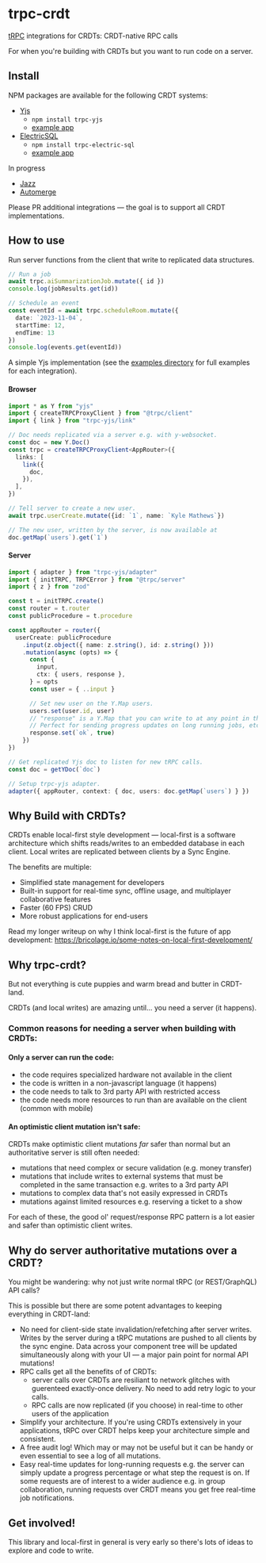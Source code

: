 # trpc-crdt

[tRPC](https://trpc.io/) integrations for CRDTs: CRDT-native RPC calls

For when you're building with CRDTs but you want to run code on a server.

## Install

NPM packages are available for the following CRDT systems:

- [Yjs](https://yjs.dev/)
  - `npm install trpc-yjs`
  - [example app](https://trpc-yjs.fly.dev/)
- [ElectricSQL](https://electric-sql.com/)
  - `npm install trpc-electric-sql`
  - [example app](https://github.com/KyleAMathews/trpc-crdt/tree/main/examples/electric-sql)

In progress
- [Jazz](https://jazz.tools/)
- [Automerge](https://automerge.org/)

Please PR additional integrations — the goal is to support all CRDT implementations.

## How to use

Run server functions from the client that write to replicated data structures.

```ts
// Run a job
await trpc.aiSummarizationJob.mutate({ id })
console.log(jobResults.get(id))

// Schedule an event
const eventId = await trpc.scheduleRoom.mutate({
  date: `2023-11-04`,
  startTime: 12,
  endTime: 13
})
console.log(events.get(eventId))
```

A simple Yjs implementation (see the [examples directory](https://github.com/KyleAMathews/trpc-crdt/tree/main/examples) for full examples for each integration).

#### Browser

```ts
import * as Y from "yjs"
import { createTRPCProxyClient } from "@trpc/client"
import { link } from "trpc-yjs/link"

// Doc needs replicated via a server e.g. with y-websocket.
const doc = new Y.Doc()
const trpc = createTRPCProxyClient<AppRouter>({
  links: [
    link({
      doc,
    }),
  ],
})

// Tell server to create a new user.
await trpc.userCreate.mutate({id: `1`, name: `Kyle Mathews`})

// The new user, written by the server, is now available at
doc.getMap(`users`).get(`1`)
```

#### Server

```ts
import { adapter } from "trpc-yjs/adapter"
import { initTRPC, TRPCError } from "@trpc/server"
import { z } from "zod"

const t = initTRPC.create()
const router = t.router
const publicProcedure = t.procedure

const appRouter = router({
  userCreate: publicProcedure
    .input(z.object({ name: z.string(), id: z.string() }))
    .mutation(async (opts) => {
      const {
        input,
        ctx: { users, response },
      } = opts
      const user = { ..input }

      // Set new user on the Y.Map users.
      users.set(user.id, user)
      // "response" is a Y.Map that you can write to at any point in the call.
      // Perfect for sending progress updates on long running jobs, etc.
      response.set(`ok`, true)
    })
})

// Get replicated Yjs doc to listen for new tRPC calls.
const doc = getYDoc(`doc`)

// Setup trpc-yjs adapter.
adapter({ appRouter, context: { doc, users: doc.getMap(`users`) } })
```

## Why Build with CRDTs?

CRDTs enable local-first style development — local-first is a software architecture which shifts reads/writes to an embedded database in each client. Local writes are replicated between clients by a Sync Engine.

The benefits are multiple:

- Simplified state management for developers
- Built-in support for real-time sync, offline usage, and multiplayer collaborative features
- Faster (60 FPS) CRUD
- More robust applications for end-users

Read my longer writeup on why I think local-first is the future of app development: https://bricolage.io/some-notes-on-local-first-development/

## Why trpc-crdt?

But not everything is cute puppies and warm bread and butter in CRDT-land.

CRDTs (and local writes) are amazing until... you need a server (it happens).

### Common reasons for needing a server when building with CRDTs:

#### Only a server can run the code:

- the code requires specialized hardware not available in the client
- the code is written in a non-javascript language (it happens)
- the code needs to talk to 3rd party API with restricted access
- the code needs more resources to run than are available on the client (common with mobile)

#### An optimistic client mutation isn't safe:

CRDTs make optimistic client mutations _far_ safer than normal but an authoritative server is still often needed:

- mutations that need complex or secure validation (e.g. money transfer)
- mutations that include writes to external systems that must be completed in the same transaction e.g. writes to a 3rd party API
- mutations to complex data that's not easily expressed in CRDTs
- mutations against limited resources e.g. reserving a ticket to a show

For each of these, the good ol' request/response RPC pattern is a lot easier
and safer than optimistic client writes.

## Why do server authoritative mutations over a CRDT?

You might be wandering: why not just write normal tRPC (or REST/GraphQL) API calls?

This is possible but there are some potent advantages to keeping everything in CRDT-land:

- No need for client-side state invalidation/refetching after server writes. Writes by the server during a tRPC mutations are pushed to all clients by the sync engine. Data across your component tree will be updated simultaneously along with your UI — a major pain point for normal API mutations!
- RPC calls get all the benefits of of CRDTs:
  - server calls over CRDTs are resiliant to network glitches with guerenteed exactly-once delivery. No need to add retry logic to your calls.
  - RPC calls are now replicated (if you choose) in real-time to other users of the application
- Simplify your architecture. If you're using CRDTs extensively in your applications, tRPC over CRDT helps keep your architecture simple and consistent.
- A free audit log! Which may or may not be useful but it can be  handy or even essential to see a log of all mutations.
- Easy real-time updates for long-running requests e.g. the server can simply update a progress percentage or what step the request is on. If some requests are of interest to a wider audience e.g. in group collaboration, running requests over CRDT means you get free real-time job notifications.

## Get involved!
This library and local-first in general is very early so there's lots of ideas to explore and code to write.

